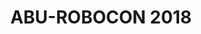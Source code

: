 ---
# Documentation: https://sourcethemes.com/academic/docs/managing-content/

title: "ABU-ROBOCON 2018"
summary: "Designed, developed, prototyped, fabricated and assembled (as a team) two industry-level robots that were to play a
cooperative game of shuttlecock throwing."
tags: [Robotics, Matlab, Hardware]
categories: []

# Optional external URL for project (replaces project detail page).
external_link: "https://govindjeevan.github.io/"

# Featured image
# To use, add an image named `featured.jpg/png` to your page's folder.
# Focal points: Smart, Center, TopLeft, Top, TopRight, Left, Right, BottomLeft, Bottom, BottomRight.
image:
  caption: ""
  focal_point: ""
  preview_only: True

# Custom links (optional).
#   Uncomment and edit lines below to show custom links.
# links:
# - name: Follow
#   url: https://twitter.com
#   icon_pack: fab
#   icon: twitter

url_code: ""
url_pdf: ""
url_slides: ""
url_video: ""

# Slides (optional).
#   Associate this project with Markdown slides.
#   Simply enter your slide deck's filename without extension.
#   E.g. `slides = "example-slides"` references `content/slides/example-slides.md`.
#   Otherwise, set `slides = ""`.
slides: ""
---